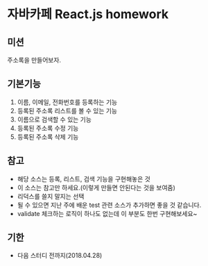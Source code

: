 # 자바카페 React.js homework

## 미션
주소록을 만들어보자.

## 기본기능

1. 이름, 이메일, 전화번호를 등록하는 기능
2. 등록된 주소록 리스트를 볼 수 있는 기능
3. 이름으로 검색할 수 있는 기능
4. 등록된 주소록 수정 기능
5. 등록된 주소록 삭제 기능

## 참고

* 해당 소스는 등록, 리스트, 검색 기능을 구현해놓은 것
* 이 소스는 참고만 하세요.(이렇게 만들면 안된다는 것을 보여줌)
* 리덕스를 쓸지 말지는 선택
* 될 수 있으면 지난 주에 배운 test 관련 소스가 추가하면 좋을 것 같습니다.
* validate 체크하는 로직이 하나도 없는데 이 부분도 한번 구현해보세요~

## 기한

* 다음 스터디 전까지(2018.04.28)